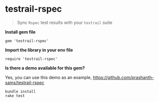 # testrail-rspec
> Sync `Rspec` test results with your `testrail` suite

**Install gem file**
```
gem 'testrail-rspec'
```

**Import the library in your env file**
```
require 'testrail-rspec'
```

**Is there a demo available for this gem?**

Yes, you can use this demo as an example, https://github.com/prashanth-sams/testrail-rspec

```
bundle install
rake test
```
